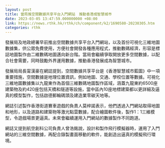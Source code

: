 ```yaml
---
layout: post
title: 當局推空間數據共享平台入門網站　推動香港成智慧城巿
date: 2023-03-05 13:47:59.000000000 +08:00
link: https://news.rthk.hk/rthk/ch/component/k2/1690580-20230305.htm
categories: rthk
---
```


發展局及地政總署早前推出空間數據共享平台入門網站，以及首份可視化三維地圖數據集，供公眾免費使用，方便社會開發各種應用程式，推動數碼經濟，形容是標誌地圖製作由二維數碼地圖邁向新台階。當局會繼續爭取開放更多空間數據，以配合社會需要，同時鼓勵外界運用數據，推動香港發展成為智慧城市。

發展局局長甯漢豪在網誌提到，空間數據共享平台是《香港智慧城市藍圖》中一項重要措施，空間數據是地理位置資訊，例如地圖、交通、學校位置等數據。可視化三維地圖數據集以九龍東作為首個三維數碼地圖製作區域，涵蓋九龍東約6500座建築物及約420座包括天橋和隧道等設施，當中區內10座地標建築都以更詳細及逼真的模型製作，包括啟德郵輪碼頭及建造業零碳天地等。

網誌引述製作香港街道賽車遊戲的負責人莫梓諾表示，他們透過入門網站取得地圖和地形，以及道路和建築物等激光點雲數據，配合繪圖軟件後，製作1：1三維模型，令遊戲場景更逼真。未來會繼續運用入門網站的數據製作不同跑道。

網誌又提到航空創科公司負責人曾浩銘說，設計和製作飛行模擬器時，運用了入門網站的三維空間數據，再配合錄製畫面移動的軟件，能創造出逼真的模擬飛行環境。
